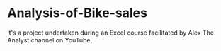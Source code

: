 # Analysis-of-Bike-sales
it's a project undertaken during an Excel course facilitated by  Alex The Analyst channel on YouTube, 
